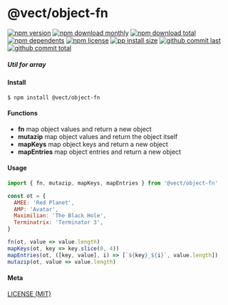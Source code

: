 # @vect/object-fn

[![npm version][badge-npm-version]][url-npm]
[![npm download monthly][badge-npm-download-monthly]][url-npm]
[![npm download total][badge-npm-download-total]][url-npm]
[![npm dependents][badge-npm-dependents]][url-github]
[![npm license][badge-npm-license]][url-npm]
[![pp install size][badge-pp-install-size]][url-pp]
[![github commit last][badge-github-last-commit]][url-github]
[![github commit total][badge-github-commit-count]][url-github]

[//]: <> (Shields)
[badge-npm-version]: https://flat.badgen.net/npm/cell/@vect/object-fn
[badge-npm-download-monthly]: https://flat.badgen.net/npm/dm/@vect/object-fn
[badge-npm-download-total]:https://flat.badgen.net/npm/dt/@vect/object-fn
[badge-npm-dependents]: https://flat.badgen.net/npm/dependents/@vect/object-fn
[badge-npm-license]: https://flat.badgen.net/npm/license/@vect/object-fn
[badge-pp-install-size]: https://flat.badgen.net/packagephobia/install/@vect/object-fn
[badge-github-last-commit]: https://flat.badgen.net/github/last-commit/hoyeungw/vect
[badge-github-commit-count]: https://flat.badgen.net/github/commits/hoyeungw/vect

[//]: <> (Link)
[url-npm]: https://npmjs.org/package/@vect/object-fn
[url-pp]: https://packagephobia.now.sh/result?p=@vect/object-fn
[url-github]: https://github.com/hoyeungw/vect

##### Util for array

#### Install
```console
$ npm install @vect/object-fn
```

#### Functions

- **fn** map object values and return a new object
- **mutazip** map object values and return the object itself
- **mapKeys** map object keys and return a new object
- **mapEntries** map object entries and return a new object

#### Usage
```js
import { fn, mutazip, mapKeys, mapEntries } from '@vect/object-fn'

const ot = {
  AMEE: 'Red Planet',
  AMP: 'Avatar',
  Maximilian: 'The Black Hole',
  Terminatrix: 'Terminator 3',
}

fn(ot, value => value.length)
mapKeys(ot, key => key.slice(0, 4))
mapEntries(ot, ([key, value], i) => [`${key}_${i}`, value.length])
mutazip(ot, value => value.length)
```

#### Meta
[LICENSE (MIT)](LICENSE)

